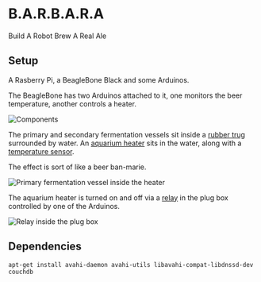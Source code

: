 # B.A.R.B.A.R.A

Build A Robot Brew A Real Ale

## Setup

A Rasberry Pi, a BeagleBone Black and some Arduinos.

The BeagleBone has two Arduinos attached to it, one monitors the beer temperature, another controls a heater.

![Components](https://raw.github.com/achingbrain/barbara/master/assets/arduinos.jpg)

The primary and secondary fermentation vessels sit inside a [rubber trug](http://www.homebase.co.uk/webapp/wcs/stores/servlet/ProductDisplay?langId=110&storeId=10151&partNumber=466687) surrounded by water. An [aquarium heater](http://www.amazon.co.uk/dp/B003VZ8AUI) sits in the water, along with a [temperature sensor](http://proto-pic.co.uk/temperature-sensor-waterproof-ds18b20/).

The effect is sort of like a beer ban-marie.

![Primary fermentation vessel inside the heater](https://raw.github.com/achingbrain/barbara/master/assets/banmarie.jpg)

The aquarium heater is turned on and off via a [relay](http://proto-pic.co.uk/beefcake-relay-control-kit/) in the plug box controlled by one of the Arduinos.

![Relay inside the plug box](https://raw.github.com/achingbrain/barbara/master/assets/relay.jpg)

## Dependencies

`apt-get install avahi-daemon avahi-utils libavahi-compat-libdnssd-dev couchdb`

